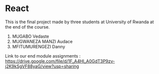 # React
This is the final project made by three students at University of Rwanda at the end of the course.
1. MUGABO Vedaste
2. MUGWANEZA MANZI Audace
3. MFITUMURENGEZI Danny

Link to our end module assignments : https://drive.google.com/file/d/1F_A4Hl_A0GdT3P9zv-j2K9kSgVF88yaG/view?usp=sharing
